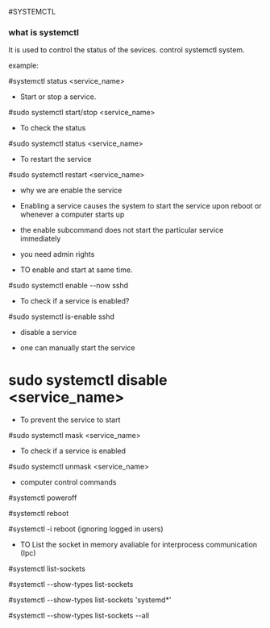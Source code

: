 #SYSTEMCTL

### what is systemctl

It is used to control the status of the sevices. control systemctl system. 

example:
 
 #systemctl status <service_name>
 
- Start or stop a service.

#sudo systemctl start/stop <service_name>

- To check the status

#sudo systemctl status <service_name>

- To restart the service

#sudo systemctl restart <service_name>

- why we are enable the service

- Enabling a service causes the system to start the service upon reboot or whenever a computer starts up 

- the enable subcommand does not start the particular service immediately

- you need admin rights


- TO enable and start at same time.

#sudo systemctl enable --now sshd

- To check if a service is enabled?

#sudo systemctl is-enable sshd

- disable a service

- one can manually start the service

# sudo systemctl disable <service_name>


- To prevent the service to start

#sudo systemctl mask <service_name>

- To check if a service is enabled

#sudo systemctl unmask <service_name>


- computer control commands

#systemctl poweroff

#systemctl reboot

#systemctl -i reboot (ignoring logged in users)

- TO List the socket in memory avaliable for interprocess communication (Ipc)

#systemctl list-sockets

#systemctl --show-types list-sockets

#systemctl --show-types list-sockets 'systemd*'

#systemctl --show-types list-sockets --all



